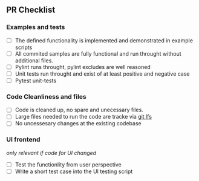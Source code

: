## PR Checklist
### Examples and tests
-   [ ] The defined functionality is implemented and demonstrated in example scripts
-   [ ] All commited samples are fully functional and run throught without additional files. 
-   [ ] Pylint runs throught, pylint excludes are well reasoned
-   [ ] Unit tests run throught and exist of at least positive and negative case 
-   [ ] Pytest unit-tests 

### Code Cleanliness and files
-   [ ] Code is cleaned up, no spare and unecessary files. 
-   [ ] Large files needed to run the code are tracke via [git lfs](https://git-lfs.github.com/)
-   [ ] No uncessesary changes at the existing codebase

### UI frontend
*only relevant if code for UI changed* 
-   [ ] Test the functionlity from user perspective
-   [ ] Write a short test case into the UI testing script 
